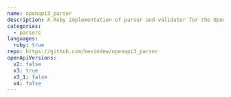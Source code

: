 ```yaml
---
name: openapi3_parser
description: A Ruby implementation of parser and validator for the OpenAPI 3 Specification.
categories:
  - parsers
languages:
  ruby: true
repo: https://github.com/kevindew/openapi3_parser
openApiVersions:
  v2: false
  v3: true
  v3_1: false
  v4: false
---
```

